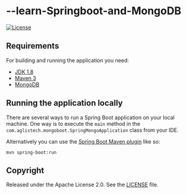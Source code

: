 # --learn-Springboot-and-MongoDB

[![License](http://img.shields.io/:license-apache-blue.svg)](http://www.apache.org/licenses/LICENSE-2.0.html)

## Requirements

For building and running the application you need:

- [JDK 1.8](http://www.oracle.com/technetwork/java/javase/downloads/jdk8-downloads-2133151.html)
- [Maven 3](https://maven.apache.org)
- [MongoDB](https://www.mongodb.com)

## Running the application locally

There are several ways to run a Spring Boot application on your local machine. One way is to execute the `main` method in the `com.aglistech.mongoboot.SpringMongoApplication` class from your IDE.

Alternatively you can use the [Spring Boot Maven plugin](https://docs.spring.io/spring-boot/docs/current/reference/html/build-tool-plugins-maven-plugin.html) like so:

```shell
mvn spring-boot:run
```

## Copyright
Released under the Apache License 2.0. See the [LICENSE](https://github.com/lol97/--learn-Springboot-and-MongoDB/blob/main/LICENSE) file.
